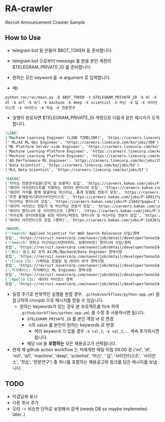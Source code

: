 # RA-crawler

Recruit Announcement Crawler Sample

## How to Use

- telegram bot 을 만들어 $BOT_TOKEN 을 준비합니다.
- telegram bot 으로부터 message 를 받을 본인 계정의 $TELEGRAM_PRIVATE_ID 를 준비합니다.
- 원하는 모든 keyword 를 -k argument 로 입력합니다.

- 예)

```shell
python rac/rac/main.py -b $BOT_TOKEN -t $TELEGRAM_PRIVATE_ID -k ml -k dl -k m/l -k d/l -k machine -k deep -k scientist -k 머신 -k 딥 -k 사이언티스트 -k 사이언스 -k 학습 -k 전문연구
```

- 실행이 완료되면 $TELEGRAM_PRIVATE_ID 계정으로 다음과 같은 메시지가 도착합니다.

```markdown
[LINE]
('Machine Learning Engineer (LINE TIMELINE)', 'https://careers.linecorp.com/ko/jobs/308')
(' ML/AI ML Ops Engineer', 'https://careers.linecorp.com/ko/jobs/300')
('ML Platform Server-side Engineer', 'https://careers.linecorp.com/ko/jobs/299')
('Machine Learning Platform Engineer', 'https://careers.linecorp.com/ko/jobs/245')
('Machine Learning Platform Engineer', 'https://careers.linecorp.com/ko/jobs/240')
('AD Performance ML Engineer', 'https://careers.linecorp.com/ko/jobs/25')
('Data Scientist', 'https://careers.linecorp.com/ko/jobs/93')
('M/L Data Scientist', 'https://careers.linecorp.com/ko/jobs/67')

[KAKAO]
('카카오 전문연구요원(전직 및 보충역) 모집', 'https://careers.kakao.com/jobs/P-9349?page=1')
('데이터 사이언티스트를 지향하는 데이터 엔지니어 모집', 'https://careers.kakao.com/jobs/P-10993?page=2')
('데이터 가치를 함께 발굴하실 머신러닝, 통계 모델링 전문가 모집', 'https://careers.kakao.com/jobs/P-11479?page=2')
('추천 통계분석/데이터사이언티스트', 'https://careers.kakao.com/jobs/P-10913?page=2')
('머신러닝 엔지니어 모집', 'https://careers.kakao.com/jobs/P-11842?page=3')
('데이터 사이언스 전문가 및 머신러닝 전문가 모집', 'https://careers.kakao.com/jobs/P-10142?page=4')
('데이터 엔지니어 및 사이언티스트 (경력)', 'https://careers.kakao.com/jobs/P-11888?page=4')
('카카오톡 안티어뷰징을 위한 데이터/백엔드 엔지니어 및 머신러닝 전문가 모집', 'https://careers.kakao.com/jobs/P-11083?page=5')
('데이터 사이언티스트 모집 (경력)', 'https://careers.kakao.com/jobs/P-11816?page=5')

[NAVER]
('[Search] Applied Scientist for Web Search Relevance 신입/경력
모집', 'https://recruit.navercorp.com/naver/job/detail/developer?annoId=20005251&classId=&jobId=&entTypeCd=002&searchTxt=&searchSysComCd=')
('[Search] 파파고 머신러닝(자연어처리, 컴퓨터비전) 엔지니어 신입/경력
모집', 'https://recruit.navercorp.com/naver/job/detail/developer?annoId=20005144&classId=&jobId=&entTypeCd=002&searchTxt=&searchSysComCd=')
('[Biz] 광고 AI 조직 AI/ML/Backend/Data Engineer 경력사원
모집', 'https://recruit.navercorp.com/naver/job/detail/developer?annoId=20005426&classId=&jobId=&entTypeCd=002&searchTxt=&searchSysComCd=')
('[Clova CIC] 기계학습 모델링 및 데이터 분석 경력사원
모집', 'https://recruit.navercorp.com/naver/job/detail/developer?annoId=20005175&classId=&jobId=&entTypeCd=002&searchTxt=&searchSysComCd=')
('[지식베이스] 지식베이스 ML Engineer 경력사원
모집', 'https://recruit.navercorp.com/naver/job/detail/developer?annoId=20005187&classId=&jobId=&entTypeCd=002&searchTxt=&searchSysComCd=')
('[Apollo CIC] 데이터 사이언스 경력
모집', 'https://recruit.navercorp.com/naver/job/detail/developer?annoId=20005299&classId=&jobId=&entTypeCd=002&searchTxt=&searchSysComCd=')
```

- 일정 주기로 반복적인 실행을 원할 경우, `.github/workflows/python-app.yml` 을 참고하여 cronjob 으로 메시지를 받을 수 있습니다.
    - 원하는 keywords가 있는 경우 본 프로젝트를 fork 하여 `.github/workflows/python-app.yml` 를 수정 후 사용하시면 됩니다.
        - `$TELEGRAM_PRIVATE_ID` 를 본인 계정 id 로 변경
        - `-k`의 value 를 본인이 원하는 keywords 로 변경
            - 여러 keyword 가 있을 경우 `-k val_1`, `-k val_2`, ... 계속 추가하시면 됩니다.
        - 해당 val 을 **포함하는** 모든 채용공고가 선택됩니다.
- 현재 제 github action workflow 는 저에게만 매일 아침 09:00 경 ('ml', 'dl', 'm/l', 'd/l', 'machine', 'deep', 'scientist', '머신', '
  딥', '사이언티스트', '사이언스', '학습', '전문연구') 중 하나를 포함하는 채용공고와 링크를 담은 메시지를 보냅니다.

## TODO

- 마감날짜 표시
- 다른 회사 추가
- 오타 -> 비슷한 단어로 보정해서 검색 (needs DB so maybe implemeted later..)